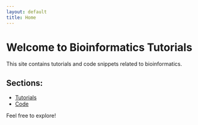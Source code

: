 ```yaml
---
layout: default
title: Home
---
```


# Welcome to Bioinformatics Tutorials

This site contains tutorials and code snippets related to bioinformatics.

## Sections:
- [Tutorials](tutorials/)
- [Code](code/)

Feel free to explore!
